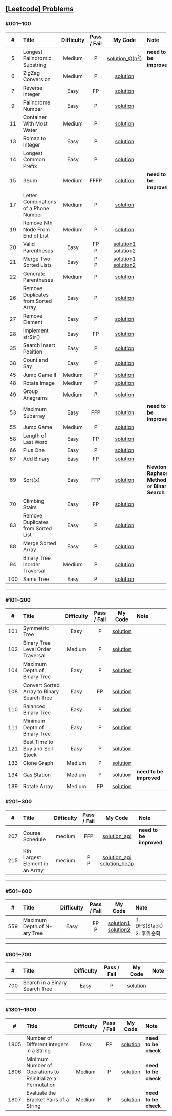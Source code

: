 ## [[Leetcode] Problems](https://leetcode.com/problemset/all/)

### #001~100
| # | Title | Difficulty | Pass / Fail | My Code | Note
:-:|:--|:-:|:-:|:-:|:--
5 | Longest Palindromic Substring | Medium | P<br> | [solution_O(n<sup>2</sup>)](_problems/prob001-100/prob005-string_dp-medium_1.java) | **need to be improved**
6 | ZigZag Conversion | Medium | P | [solution](_problems/prob001-100/prob006-string-medium.java) |
7 | Reverse Integer | Easy | FP | [solution](_problems/prob001-100/prob007-math-easy.java)
9 | Palindrome Number | Easy | P | [solution](_problems/prob001-100/prob009-math-easy.java)
11 | Container With Most Water | Medium | P | [solution](_problems/prob001-100/prob011-array_twopointers-medium.java)
13 | Roman to Integer | Easy | P | [solution](_problems/prob001-100/prob013-math_string-easy.java)
14 | Longest Common Prefix | Easy | P | [solution](_problems/prob001-100/prob014-string-easy.java)
15 | 3Sum | Medium | FFFP | [solution](_problems/prob001-100/prob015-array_twopointers-medium.java) | **need to be improved**
17 | Letter Combinations of a Phone Number | Medium | P | [solution](_problems/prob001-100/prob017-dfs_backtracking-medium.java)
19 | Remove Nth Node From End of List | Medium | P | [solution](_problems/prob001-100/prob019-linkedlist-medium.java)
20 | Valid Parentheses | Easy | FP <br> P | [solution1](_problems/prob001-100/prob020-string_stack-easy_1.java) <br> [solution2](_problems/prob001-100/prob020-string_stack-easy_2.java)
21 | Merge Two Sorted Lists | Easy | P <br> P | [solution1](_problems/prob001-100/prob021-linkedlist_recursion-easy_1.java) <br> [solution2](_problems/prob001-100/prob021-linkedlist_recursion-easy_2.java)
22 | Generate Parentheses | Medium | P | [solution](backtracking/leetcode22.java)
26 | Remove Duplicates from Sorted Array | Easy | P | [solution](_problems/prob001-100/prob026-array_twopointers-easy.java)
27 | Remove Element | Easy | P | [solution](_problems/prob001-100/prob027-array_twopointers-easy.java)
28 | Implement strStr() | Easy | FP | [solution](_problems/prob001-100/prob028-string_twopointers-easy.java)
35 | Search Insert Position | Easy | P | [solution](_problems/prob001-100/prob035-array_binarysearch-easy.java)
38 | Count and Say | Easy | P | [solution](_problems/prob001-100/prob038-string-easy.java)
45 | Jump Game II | Medium | P | [solution](_problems/prob001-100/prob045-greedy-medium.java)
48 | Rotate Image | Medium | P | [solution](_problems/prob001-100/prob048-array-medium.java)
49 | Group Anagrams | Medium | P | [solution](_problems/prob001-100/prob049-string_hash-medium.java)
53 | Maximum Subarray | Easy | FFP | [solution](_problems/prob001-100/prob053-dp_divide&conquer-easy.java) | **need to be improved**
55 | Jump Game | Medium | P | [solution](_problems/prob001-100/prob055-greedy-medium.java) | 
58 | Length of Last Word | Easy | FP | [solution](_problems/prob001-100/prob058-string-easy.java) | 
66 | Plus One | Easy | P | [solution](_problems/prob001-100/prob066-array-easy.java) | 
67 | Add Binary | Easy | FP | [solution](_problems/prob001-100/prob067-math_string-easy.java) |
69 | Sqrt(x) | Easy | FFP | [solution](_problems/prob001-100/prob069-math_binarysearch-easy.java) | **Newton-Raphson Method** or **Binary Search**
70 | Climbing Stairs | Easy | FP | [solution](_problems/prob001-100/prob070-dp-easy.java)
83 | Remove Duplicates from Sorted List | Easy | P | [solution](_problems/prob001-100/prob083-linkedlist-easy.java)
88 | Merge Sorted Array | Easy | P | [solution](_problems/prob001-100/prob088-array_twopointers-easy.java)
94 | Binary Tree Inorder Traversal | Medium | P | [solution](_problems/prob001-100/prob094-tree_stack-medium.java)
100 | Same Tree | Easy | P | [solution](_problems/prob001-100/prob100-dfs_tree-easy.java)



---
### #101~200
| # | Title | Difficulty | Pass / Fail | My Code | Note
:-:|:--|:-:|:-:|:-:|:--
101 | Symmetric Tree | Easy | P | [solution](_problems/prob101-200/prob101-tree_bfs_dfs-easy.java)
102 | Binary Tree Level Order Traversal | Medium | P | [solution](_problems/prob101-200/prob102-tree_bfs-medium.java)
104 | Maximum Depth of Binary Tree | Easy | P | [solution](_problems/prob101-200/prob104-tree_dfs-easy.java)
108 | Convert Sorted Array to Binary Search Tree | Easy | FP | [solution](_problems/prob101-200/prob108-tree_dfs-easy.java)
110 | Balanced Binary Tree | Easy | P | [solution](_problems/prob101-200/prob110-tree_dfs-easy.java)
111 | Minimum Depth of Binary Tree | Easy | P | [solution](_problems/prob101-200/prob111-tree_bfs-easy.java)
121 | Best Time to Buy and Sell Stock | Easy | P | [solution](_problems/prob101-200/prob121-dp_array-easy.java)
133 | Clone Graph | Medium | P | [solution](_problems/prob101-200/prob133-graph_dfs_bfs-medium.java) | 
134 | Gas Station | Medium | P | [solution](_problems/prob101-200/prob134-greedy-medium.java) | **need to be improved**
189 | Rotate Array | Medium | FP | [solution](_problems/prob101-200/prob189-array-medium.java)

### #201~300
| # | Title | Difficulty | Pass / Fail | My Code | Note
:-:|:--|:-:|:-:|:-:|:--
207 | Course Schedule | medium | FFP | [solution_api](_problems/prob201-300/prob207-graph_dfs_bfs_topologicalsort-medium.java) | **need to be improved**
215 | Kth Largest Element in an Array | medium | P<br>P | [solution_api](_problems/prob201-300/prob215-heap_divideandconquer-medium_1.java) <br> [solution_heap](_problems/prob201-300/prob215-heap_divideandconquer-medium_2.java)

---
### #501~600
| # | Title | Difficulty | Pass / Fail | My Code | Note
:-:|:--|:-:|:-:|:-:|:--
559 | Maximum Depth of N-ary Tree | Easy | FP<br>P | [solution1](_problems/prob501-600/prob559-tree_dfs_bfs-easy_1.java)<br>[solution2](_problems/prob501-600/prob559-tree_dfs_bfs-easy_2.java) | 1. DFS(Stack)<br>2. 후위순회


---
### #601~700
| # | Title | Difficulty | Pass / Fail | My Code | Note
:-:|:--|:-:|:-:|:-:|:--
700 | Search in a Binary Search Tree | Easy | P | [solution](_problems/prob601-700/prob700-tree-easy.java)



---
### #1801~1900
| # | Title | Difficulty | Pass / Fail | My Code | Note
:-:|:--|:-:|:-:|:-:|:--
1805 | Number of Different Integers in a String | Easy | FP | [solution](_problems/prob1801-1900/prob1805-string-easy.java) | **need to be check**
1806 | Minimum Number of Operations to Reinitialize a Permutation | Medium | P | [solution](_problems/prob1801-1900/prob1806-array_greedy-medium.java) | **need to be check**
1807 | Evaluate the Bracket Pairs of a String | Medium | P | [solution](_problems/prob1801-1900/prob1807-string_hash-medium.java) | **need to be check**

